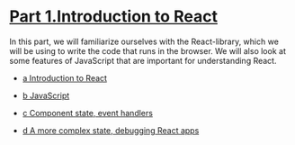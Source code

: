 # [Part 1.Introduction to React](https://fullstackopen.com/en/part1)

In this part, we will familiarize ourselves with the React-library, which we will be using to write the code that runs in the browser. We will also look at some features of JavaScript that are important for understanding React.

 - [a Introduction to React](https://fullstackopen.com/en/part1/introduction_to_react)

 - [b JavaScript](https://fullstackopen.com/en/part1/java_script)

 - [c Component state, event handlers](https://fullstackopen.com/en/part1/component_state_event_handlers)

 - [d A more complex state, debugging React apps](https://fullstackopen.com/en/part1/a_more_complex_state_debugging_react_apps)
